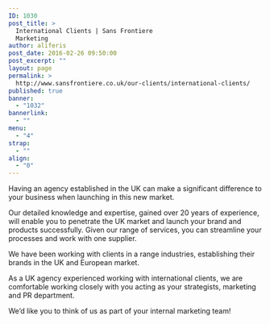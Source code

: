 ```yaml
---
ID: 1030
post_title: >
  International Clients | Sans Frontiere
  Marketing
author: aliferis
post_date: 2016-02-26 09:50:00
post_excerpt: ""
layout: page
permalink: >
  http://www.sansfrontiere.co.uk/our-clients/international-clients/
published: true
banner:
  - "1032"
bannerlink:
  - ""
menu:
  - "4"
strap:
  - ""
align:
  - "0"
---
```

Having an agency established in the UK can make a significant difference to your business when launching in this new market.

Our detailed knowledge and expertise, gained over 20 years of experience, will enable you to penetrate the UK market and launch your brand and products successfully. Given our range of services, you can streamline your processes and work with one supplier.

We have been working with clients in a range industries, establishing their brands in the UK and European market.

As a UK agency experienced working with international clients, we are comfortable working closely with you acting as your strategists, marketing and PR department.

We’d like you to think of us as part of your internal marketing team!